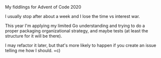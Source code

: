 My fiddlings for Advent of Code 2020

I usually stop after about a week and I lose the time vs interest war.

This year I'm applying my limited Go understanding and trying to do a proper packaging organizational strategy, and maybe tests (at least the structure for it will be there).

I may refactor it later, but that's more likely to happen if you create an issue telling me how I should.  =c)

